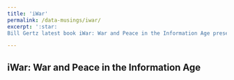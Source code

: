 ```yaml
---
title: 'iWar'
permalink: /data-musings/iwar/
excerpt: ':star:
Bill Gertz latest book iWar: War and Peace in the Information Age presents a partisan look at the current state of information warfare in the United States'

---
```


iWar: War and Peace in the Information Age
------
